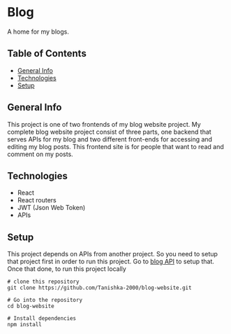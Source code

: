# Blog
A home for my blogs.

## Table of Contents
+ [General Info](#general-info)
+ [Technologies](#technologies)
+ [Setup](#setup)

## General Info
This project is one of two frontends of my blog website project. My complete blog website project consist of three parts, one backend that serves APIs for my blog and two different front-ends for accessing and editing my blog posts. This frontend site is for people that want to read and comment on my posts.

## Technologies
+ React
+ React routers
+ JWT (Json Web Token)
+ APIs

## Setup
This project depends on APIs from another project. So you need to setup that project first in order to run this project. Go to 
[blog API](https://github.com/Tanishka-2000/blog-api) to setup that. Once that done, to run this project locally

```
# clone this repository
git clone https://github.com/Tanishka-2000/blog-website.git

# Go into the repository
cd blog-website

# Install dependencies
npm install
```
